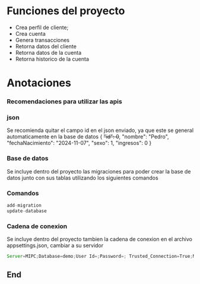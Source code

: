 # Funciones del proyecto

- Crea perfil de cliente;
- Crea cuenta
- Genera transacciones
- Retorna datos del cliente
- Retorna datos de la cuenta
- Retorna historico de la cuenta

# Anotaciones

### Recomendaciones para utilizar las apis
### json

Se recomienda quitar el campo id en el json enviado, ya que este se general automaticamente en la base de datos
{
<s>"id": 0</s>,
  "nombre": "Pedro",
  "fechaNacimiento": "2024-11-07",
  "sexo": 1,
  "ingresos": 0
}

### Base de datos
    
Se incluye dentro del proyecto las migraciones para poder crear la base de datos junto con sus tablas utilizando los siguientes comandos

### Comandos

```javascript
add-migration
update-database
```
### Cadena de conexion 
Se incluye dentro del proyecto tambien la cadena de conexion en el archivo appsettings.json, cambiar a su servidor
```javascript
Server=MIPC;Database=demo;User Id=;Password=; Trusted_Connection=True;MultipleActiveResultSets=true;Encrypt=false
```

## End

